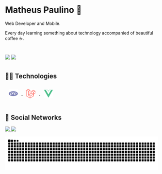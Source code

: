# Matheus Paulino 🚀

Web Developer and Mobile.

Every day learning something about technology accompanied of beautiful coffee ☕.

#
<div>
  <img height="150em" src="https://github-readme-stats.vercel.app/api?username=matheus-paulino&hide=contribs,prs&theme=radical">
  <img height="150em" src="https://github-readme-stats.vercel.app/api/top-langs/?username=matheus-paulino&layout=compact&theme=radical">
</div>

#

## 👨‍💻 Technologies
<div>
  <a href="https://www.php.net/">
    <img align="center" height="30" style="padding: 12px;"  alt="PHP" title="#PHP" src="./assets/php.svg" />
  </a>
  <a href="https://laravel.com/">
    <img align="center" height="30" style="padding: 12px;" alt="Laravel" title="#Laravel" src="./assets/laravel.svg" />
  </a>
  
  <a href="https://vuejs.org/">
    <img align="center" height="30" style="padding: 12px;" alt="VueJS" title="#VueJS" src="./assets/vuejs.svg" />
  </a>
</div>

#

## 🔷 Social Networks

<div style="display: inline-block;">
  <a align="center" height="30" width="40" href="https://instagram.com/mdemaatheus" target="_blank">
    <img src="https://img.shields.io/badge/-Instagram-%23E4405F?style=for-the-badge&logo=instagram&logoColor=white" target="_blank">
  </a>
  <a href = "mailto:matheus@lunarcode.com.br"><img src="https://img.shields.io/badge/-Gmail-%23333?style=for-the-badge&logo=gmail&logoColor=white" target="_blank">
  </a>
</div>


  ![Snake animation](https://github.com/matheus-paulino/matheus-paulino/blob/output/github-contribution-grid-snake.svg)
